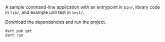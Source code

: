 A sample command-line application with an entrypoint in `bin/`, library code
in `lib/`, and example unit test in `test/`.

Download the dependencies and run the project.

```shellscript
dart pub get
dart run
```
